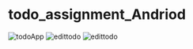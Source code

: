 # todo_assignment_Andriod
![todoApp](https://user-images.githubusercontent.com/51437592/168481527-40b818df-0b62-47ec-a9a2-f6673f2777e0.gif)
![edittodo](https://user-images.githubusercontent.com/51437592/168483244-55a751d1-4e4b-45e8-b722-58ff34f5f35e.gif)
![edittodo](https://user-images.githubusercontent.com/51437592/168483244-55a751d1-4e4b-45e8-b722-58ff34f5f35e.gif)
